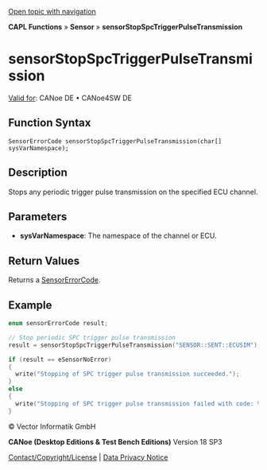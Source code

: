 [Open topic with navigation](../../../../../CANoeDEFamily.htm#Topics/CAPLFunctions/Sensor/Functions/CAPLfunctionSensorStopSpcTriggerPulseTransmission.md)

**CAPL Functions** » **Sensor** » **sensorStopSpcTriggerPulseTransmission**

# sensorStopSpcTriggerPulseTransmission

[Valid for](../../../Shared/FeatureAvailability.md): CANoe DE • CANoe4SW DE

## Function Syntax

```plaintext
SensorErrorCode sensorStopSpcTriggerPulseTransmission(char[] sysVarNamespace);
```

## Description

Stops any periodic trigger pulse transmission on the specified ECU channel.

## Parameters

- **sysVarNamespace**: The namespace of the channel or ECU.

## Return Values

Returns a [SensorErrorCode](../CAPLfunctionsSensorEnumeration.md).

## Example

```c
enum sensorErrorCode result;

// Stop periodic SPC trigger pulse transmission
result = sensorStopSpcTriggerPulseTransmission("SENSOR::SENT::ECUSIM");

if (result == eSensorNoError)
{
  write("Stopping of SPC trigger pulse transmission succeeded.");
}
else
{
  write("Stopping of SPC trigger pulse transmission failed with code: %d.", result);
}
```

© Vector Informatik GmbH

**CANoe (Desktop Editions & Test Bench Editions)** Version 18 SP3

[Contact/Copyright/License](../../../Shared/ContactCopyrightLicense.md) | [Data Privacy Notice](https://www.vector.com/int/en/company/get-info/privacy-policy/)
